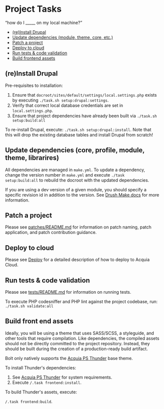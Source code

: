 # Project Tasks

“how do I _____ on my local machine?”

* [(re)Install Drupal](#install-drupal)
* [Update dependencies (module, theme, core, etc.)](#update-dependency)
* [Patch a project](#patch)
* [Deploy to cloud](#deploy)
* [Run tests & code validation](#tests)
* [Build frontend assets](#frontend)

## <a name="install-drupal"></a>(re)Install Drupal

Pre-requisites to installation:

1. Ensure that `docroot/sites/default/settings/local.settings.php` exists by 
  executing `./task.sh setup:drupal:settings`. 
1. Verify that correct local database credentials are set in 
  `local.settings.php`.
1. Ensure that project dependencies have already been built via 
  `./task.sh setup:build:all`
   
To re-install Drupal, execute: `./task.sh setup:drupal:install`. Note that this
will drop the existing database tables and install Drupal from scratch!

## <a name="update-dependency"></a>Update dependencies (core, profile, module, theme, librarires)

All dependencies are managed in `make.yml`. To update a dependency, change the
version number in `make.yml` and execute `./task setup:build:all` to rebuild
the docroot with the updated dependencies. 

If you are using a dev version of a given module, you should specify a specific
revision id in addition to the version. See [Drush Make docs](http://www.drush.org/en/master/make/)
for more information.

## <a name="patch"></a>Patch a project

Please see [patches/README.md](../patches/README.md) for information on patch 
naming, patch application, and patch contribution guidance.

## <a name="deploy"></a>Deploy to cloud

Please see [Deploy](deploy.md) for a detailed description of how to deploy to
 Acquia Cloud.

## <a name="tests"></a>Run tests & code validation

Please see [tests/README.md](../tests/README.md) for information on running
tests.

To execute PHP codesniffer and PHP lint against the project codebase, run:
`./task.sh validate:all`

## <a name="frontend"></a>Build front end assets

Ideally, you will be using a theme that uses SASS/SCSS, a styleguide, and other
tools that require compilation. Like dependencies, the compiled assets should
not be directly committed to the project repository. Instead, they should be 
built during the creation of a production-ready build artifact.

Bolt only natively supports the [Acquia PS Thunder](https://github.com/acquia-pso/thunder)
base theme.

To install Thunder's dependencies:

1. See [Acquia PS Thunder](https://github.com/acquia-pso/thunder) for system requirements. 
1. Execute `/.task frontend:install`.

To build Thunder's assets, execute:

`/.task frontend:build`.
